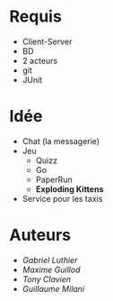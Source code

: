 # Requis
- Client-Server
- BD
- 2 acteurs
- git
- JUnit

# Idée
- Chat (la messagerie)
- Jeu
    - Quizz
    - Go
    - PaperRun
    - **Exploding Kittens**
- Service pour les taxis

# Auteurs
- *Gabriel Luthier*
- *Maxime Guillod*
- *Tony Clavien*
- *Guillaume Milani*
